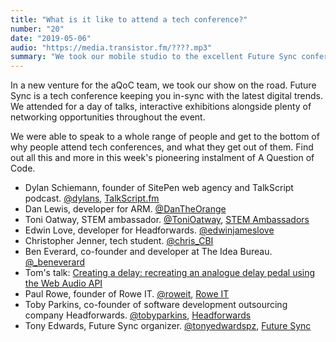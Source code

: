 ```yaml
---
title: "What is it like to attend a tech conference?"
number: "20"
date: "2019-05-06"
audio: "https://media.transistor.fm/????.mp3"
summary: "We took our mobile studio to the excellent Future Sync conference."
---
```


In a new venture for the aQoC team, we took our show on the road. Future Sync is a tech conference keeping you in-sync with the latest digital trends. We attended for a day of talks, interactive exhibitions alongside plenty of networking opportunities throughout the event.

We were able to speak to a whole range of people and get to the bottom of why people attend tech conferences, and what they get out of them. Find out all this and more in this week's pioneering instalment of A Question of Code.

* Dylan Schiemann, founder of SitePen web agency and TalkScript podcast. [@dylans](https://twitter.com/dylans), [TalkScript.fm](https://www.sitepen.com/blog/category/podcast/)
* Dan Lewis, developer for ARM. [@DanTheOrange](https://twitter.com/DanTheOrange)
* Toni Oatway, STEM ambassador. [@ToniOatway](https://twitter.com/ToniOatway), [STEM Ambassadors](https://www.stem.org.uk/stem-ambassadors)
* Edwin Love, developer for Headforwards. [@edwinjameslove](https://twitter.com/edwinjameslove)
* Christopher Jenner, tech student. [@chris_CBI](https://twitter.com/chris_CBI)
* Ben Everard, co-founder and developer at The Idea Bureau. [@_beneverard](https://twitter.com/_beneverard)
* Tom's talk: [Creating a delay: recreating an analogue delay pedal using the Web Audio API](https://hardcore-jang-f0e618.netlify.com/)
* Paul Rowe, founder of Rowe IT. [@roweit](https://twitter.com/roweit), [Rowe IT](https://www.roweit.co.uk/)
* Toby Parkins, co-founder of software development outsourcing company Headforwards. [@tobyparkins](https://twitter.com/tobyparkins), [Headforwards](https://www.headforwards.com/)
* Tony Edwards, Future Sync organizer. [@tonyedwardspz](https://twitter.com/tonyedwardspz), [Future Sync](https://futuresync.co.uk/)



